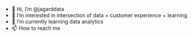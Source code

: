 - 👋 Hi, I’m @jagarddata
- 👀 I’m interested in intersection of data + customer experience + learning 
- 🌱 I’m currently learning data analytics 
- 📫 How to reach me 

<!---
jagarddata/jagarddata is a ✨ special ✨ repository because its `README.md` (this file) appears on your GitHub profile.
You can click the Preview link to take a look at your changes.
--->
